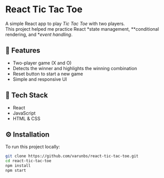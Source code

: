 # React Tic Tac Toe

A simple React app to play *Tic Tac Toe* with two players.  
This project helped me practice React *state management, **conditional rendering, and **event handling*.

## 🚀 Features
- Two-player game (X and O)
- Detects the winner and highlights the winning combination
- Reset button to start a new game
- Simple and responsive UI

## 🧰 Tech Stack
- React
- JavaScript
- HTML & CSS

## ⚙ Installation
To run this project locally:

```bash
git clone https://github.com/varunbs/react-tic-tac-toe.git
cd react-tic-tac-toe
npm install
npm start
